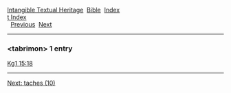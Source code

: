 [Intangible Textual Heritage](../../index)  [Bible](../index) 
[Index](index)   
[t Index](_t_)  
  [Previous](c11245)  [Next](c11247) 

------------------------------------------------------------------------

### &lt;tabrimon&gt; 1 entry

[Kg1 15:18](../kjv/kg1015.htm#018)  

------------------------------------------------------------------------

[Next: taches (10)](c11247)
